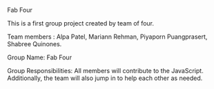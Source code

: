 Fab Four

This is a first group project created by team of four.

Team members : Alpa Patel, Mariann Rehman,  Piyaporn Puangprasert, Shabree Quinones.

Group Name: Fab Four

Group Responsibilities: All members will contribute to the JavaScript. Additionally, the team will also jump in to help each other as needed.




